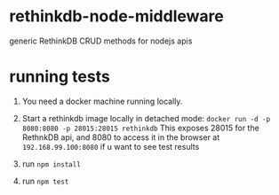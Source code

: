 # rethinkdb-node-middleware
generic RethinkDB CRUD methods for nodejs apis

# running tests
1. You need a docker machine running locally.
2. Start a rethinkdb image locally in detached mode:
`docker run -d -p 8080:8080 -p 28015:28015 rethinkdb`
This exposes 28015 for the RethnkDB api, and 8080 to access it in the browser at `192.168.99.100:8080` if u want to see test results

2. run `npm install`
3. run `npm test`
